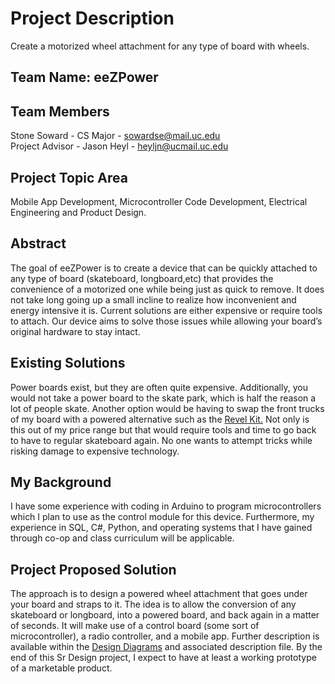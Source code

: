 # Project Description
Create a motorized wheel attachment for any type of board with wheels.
## Team Name: eeZPower
## Team Members
Stone Soward - CS Major - sowardse@mail.uc.edu <br>
Project Advisor - Jason Heyl - heyljn@ucmail.uc.edu
## Project Topic Area
Mobile App Development, Microcontroller Code Development, Electrical Engineering and Product Design.
## Abstract
The goal of eeZPower is to create a device that can be quickly attached to any type of board (skateboard, longboard,etc) that provides the convenience of a motorized one while being just as quick to remove. It does not take long going up a small incline to realize how inconvenient and energy intensive it is. Current solutions are either expensive or require tools to attach. Our device aims to solve those issues while allowing your board’s original hardware to stay intact.
## Existing Solutions
Power boards exist, but they are often quite expensive. Additionally, you would not take a power board to the skate park, which is half the reason a lot of people skate. Another option would be having to swap the front trucks of my board with a powered alternative such as the [Revel Kit.](https://www.revelboards.com/products/revel-kit-electric-skateboard) Not only is this out of my price range but that would require tools and time to go back to have to regular skateboard again. No one wants to attempt tricks while risking damage to expensive technology.
## My Background
I have some experience with coding in Arduino to program microcontrollers which I plan to use as the control module for this device. Furthermore, my experience in SQL, C#, Python, and operating systems that I have gained through co-op and class curriculum will be applicable.
## Project Proposed Solution
The approach is to design a powered wheel attachment that goes under your board and straps to it. The idea is to allow the conversion of any skateboard or longboard, into a powered board, and back again in a matter of seconds. It will make use of a control board (some sort of microcontroller), a radio controller, and a mobile app. Further description is available within the [Design Diagrams](/Assignments/Design_Diagrams) and associated description file. By the end of this Sr Design project, I expect to have at least a working prototype of a marketable product.
